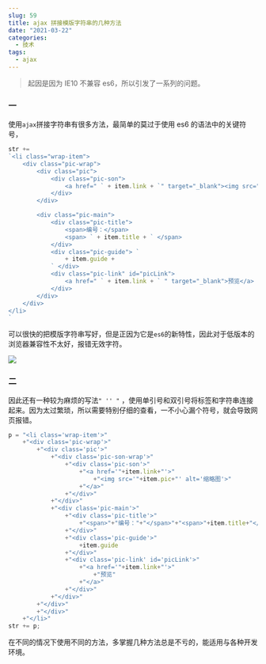 ```yaml
---
slug: 59
title: ajax 拼接模版字符串的几种方法
date: "2021-03-22"
categories: 
  - 技术
tags: 
  - ajax
---
```


>起因是因为 IE10 不兼容 es6，所以引发了一系列的问题。

### 一
使用`ajax`拼接字符串有很多方法，最简单的莫过于使用 es6 的语法中的关键符号，

```js
str += 
`<li class="wrap-item">
    <div class="pic-wrap">
        <div class="pic">
            <div class="pic-son">
                <a href=" ` + item.link + `" target="_blank"><img src=" ` + item.pic+ `" alt="缩略图"></a>
            </div>
        </div>

        <div class="pic-main">
            <div class="pic-title">
                <span>编号：</span>
                <span> ` + item.title + ` </span>
            </div>
            <div class="pic-guide"> `
                + item.guide +
            ` </div>
            <div class="pic-link" id="picLink">
                <a href=" ` + item.link + ` " target="_blank">预览</a>
            </div>
        </div>
    </div>
</li> 
`
```

可以很快的把模版字符串写好，但是正因为它是`es6`的新特性，因此对于低版本的浏览器兼容性不太好，报错无效字符。

![](https://imgurl.zishu.me/images/old/2021/03/22/a34160c39ebcebc8eb81f6dc9aea3f21.png)


### 二

因此还有一种较为麻烦的写法`" '' "` ，使用单引号和双引号将标签和字符串连接起来。因为太过繁琐，所以需要特别仔细的查看，一不小心漏个符号，就会导致网页报错。

```js
p = "<li class='wrap-item'>"
    +"<div class='pic-wrap'>"
        +"<div class='pic'>"
            +"<div class='pic-son-wrap'>"
                +"<div class='pic-son'>"
                    +"<a href='"+item.link+"'>"
                        +"<img src='"+item.pic+"' alt='缩略图'>"
                    +"</a>"
                +"</div>"
            +"</div>"
            +"<div class='pic-main'>"
                +"<div class='pic-title'>"
                    +"<span>"+"编号："+"</span>"+"<span>"+item.title+"</span>"
                +"</div>"
                +"<div class='pic-guide'>"
                    +item.guide
                +"</div>"
                +"<div class='pic-link' id='picLink'>"
                    +"<a href='"+item.link+"'>"
                        +"预览"
                    +"</a>"
                +"</div>"
            +"</div>"
        +"</div>"
        +"</div>"
    +"</li>"
str += p;
```

在不同的情况下使用不同的方法，多掌握几种方法总是不亏的，能适用与各种开发环境。